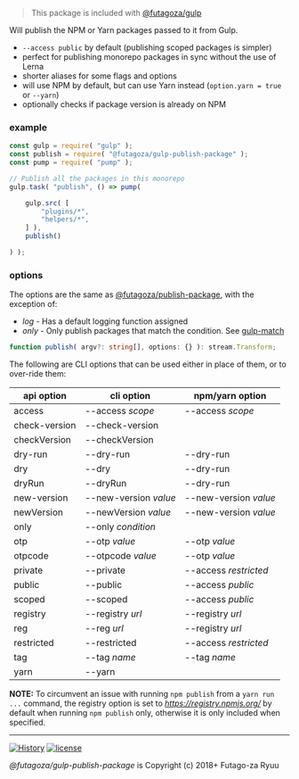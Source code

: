 > This package is included with [@futagoza/gulp](https://www.npmjs.com/package/@futagoza/gulp)

Will publish the NPM or Yarn packages passed to it from Gulp.

* `--access public` by default (publishing scoped packages is simpler)
* perfect for publishing monorepo packages in sync without the use of Lerna
* shorter aliases for some flags and options 
* will use NPM by default, but can use Yarn instead (`option.yarn = true` or `--yarn`)
* optionally checks if package version is already on NPM

### example

```js
const gulp = require( "gulp" );
const publish = require( "@futagoza/gulp-publish-package" );
const pump = require( "pump" );

// Publish all the packages in this monorepo
gulp.task( "publish", () => pump(

    gulp.src( [
        "plugins/*",
        "helpers/*",
    ] ),
    publish()

) );
```

### options

The options are the same as [@futagoza/publish-package](https://www.npmjs.com/package/@futagoza/publish-package), with the exception of:

- _log_ - Has a default logging function assigned
- _only_ - Only publish packages that match the condition. See [gulp-match](https://github.com/robrich/gulp-match)

```ts
function publish( argv?: string[], options: {} ): stream.Transform;
```

The following are CLI options that can be used either in place of them, or to over-ride them:

| api option | cli option | npm/yarn option |
| ---------- | ---------- | ---------------- |
| access | --access _scope_ | --access _scope_ |
| check-version | --check-version | |
| checkVersion | --checkVersion | |
| dry-run | --dry-run | --dry-run |
| dry | --dry | --dry-run |
| dryRun | --dryRun | --dry-run |
| new-version | --new-version _value_ | --new-version _value_ |
| newVersion | --newVersion _value_ | --new-version _value_ |
| only | --only _condition_ | |
| otp | --otp _value_ | --otp _value_ |
| otpcode | --otpcode _value_ | --otp _value_ |
| private | --private | --access _restricted_ |
| public | --public | --access _public_ |
| scoped | --scoped | --access _public_ |
| registry | --registry _url_ | --registry _url_ |
| reg | --reg _url_ | --registry _url_ |
| restricted | --restricted | --access _restricted_ |
| tag | --tag _name_ | --tag _name_ |
| yarn | --yarn | |

**NOTE:** To circumvent an issue with running `npm publish` from a `yarn run ...` command, the registry option is set to _https://registry.npmjs.org/_ by default when running `npm publish` only, otherwise it is only included when specified.

-----

[![History](https://img.shields.io/badge/github.com/futagoza/gulp-changelog-yellow.svg)](https://github.com/futagoza/gulp/blob/master/CHANGELOG.md)
[![license](https://img.shields.io/badge/license-mit-blue.svg)](https://opensource.org/licenses/MIT)

_@futagoza/gulp-publish-package_ is Copyright (c) 2018+ Futago-za Ryuu
